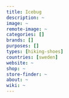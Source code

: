 ```yaml
---
title: Icebug
description: ~
image: ~
remote-image: ~
categories: []
brands: []
purposes: []
types: [hiking-shoes]
countries: [sweden]
website: ~
shop: ~
store-finder: ~
about: ~
wiki: ~
---
```

